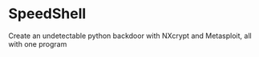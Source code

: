 # SpeedShell
Create an undetectable python backdoor with NXcrypt and Metasploit, all with one program
